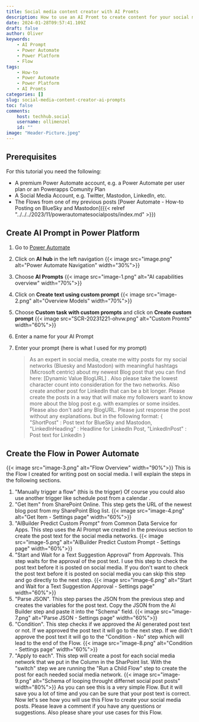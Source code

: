```yaml
---
title: Social media content creator with AI Promts
description: How to use an AI Promt to create content for your social media accounts with AI. To post them I will use the Flows from a previous blog post.
date: 2024-01-28T09:57:41.109Z
draft: false
author: Oliver
keywords:
    - AI Prompt
    - Power Automate
    - Power Platform
    - Flow
tags:
    - How-to
    - Power Automate
    - Power Platform
    - AI Promts
categories: []
slug: social-media-content-creator-ai-prompts
toc: false
comments:
    host: techhub.social
    username: ollimenzel
    id: ""
image: "Header-Picture.jpeg"
---
```

## Prerequisites
For this tutorial you need the following:
- A premium Power Automate account, e.g. a Power Automate per user plan or an Powerapps Comunity Plan
- A Social Media Account, e.g. Twitter, Mastodon, LinkedIn, etc.
- The Flows from one of my previous posts [Power Automate - How-to Posting on BlueSky and Mastodon]({{< relref "../../../2023/11/powerautomatesocialposts/index.md" >}})

## Create AI Prompt in Power Platform
1. Go to [Power Automate](https://flow.microsoft.com)
1. Click on **AI hub** in the left navigation
    {{< image src="image.png" alt="Power Automate Navigation" width="30%">}}
1. Choose **AI Prompts**
    {{< image src="image-1.png" alt="AI capabilities overview" width="70%">}}
1. Click on **Create text using custom prompt**
    {{< image src="image-2.png" alt="Overview Models" width="70%">}}
1. Choose **Custom task with custom prompts** and click on **Create custom prompt**
    {{< image src="SCR-20231221-ohvw.png" alt="Custom Promts" width="60%">}}
1. Enter a name for your AI Prompt 
1. Enter your prompt (here is what I used for my prompt)

    >As an expert in social media, create me witty posts for my social networks 
    (Bluesky and Mastodon) with meaningful hashtags (Microsoft centric) about my newest Blog post 
    that you can find here: [Dynamic Value BlogURL] . 
    Also please take the lowest character count into consideration for the two networks. 
    Also create another post for LinkedIn that can be a bit longer. 
    Please create the posts in a way that will make my followers want to know more about the blog post 
    e.g. with examples or some insides. 
    Please also don't add any BlogURL. 
    Please just response the post without any explanations. but in the following format: 
    { "ShortPost" : Post text for BlueSky and Mastodon,
    "LinkedInHeading" : Headline for LinkedIn Post,
    "LinkedInPost" : Post text for LinkedIn
    }

## Create the Flow in Power Automate
{{< image src="image-3.png" alt="Flow Overview" width="90%">}}
This is the Flow I created for writing post on social media. I will explain the steps in the following sections.
1. "Manually trigger a flow" (this is the trigger)
    Of course you could also use another trigger like schedule post from a calendar .
1. "Get Item" from SharePoint Online.
    This step gets the URL of the newest blog post from my SharePoint Blog list.
    {{< image src="image-4.png" alt="Get Item - Settings page" width="60%">}}
1. "AIBuilder Predict Custom Prompt" from Common Data Service for Apps.
    This step uses the AI Prompt we created in the previous section to create the post text for the social media networks.
    {{< image src="image-5.png" alt="AIBuilder Predict Custom Prompt - Settings page" width="60%">}}
1. "Start and Wait for a Text Suggestion Approval" from Approvals.
    This step waits for the approval of the post text. I use this step to check the post text before it is posted on social media. 
    If you don't want to check the post text before it is posted on social media you can skip this step and go directly to the next step.
    {{< image src="image-6.png" alt="Start and Wait for a Text Suggestion Approval - Settings page" width="60%">}}
1. "Parse JSON".
    This step parses the JSON from the previous step and creates the variables for the post text.
    Copy the JSON from the AI Builder step and paste it into the "Schema" field.
    {{< image src="image-7.png" alt="Parse JSON - Settings page" width="60%">}}
1. "Condition".
    This step checks if we approved the AI generated post text or not. If we approved the post text it will go to the next step. If we didn't approve the post text it will go to the "Condition - No" step which will lead to the end of the Flow.
    {{< image src="image-8.png" alt="Condition - Settings page" width="60%">}} 
1. "Apply to each".
    This step will create a post for each social media network that we put in the Column in the SharPoint list. With the "switch" step we are running the "Run a Child Flow" step to create the post for each needed social media network.
    {{< image src="image-9.png" alt="Schema of looping throught differnet social post posts" width="80%">}}
As you can see this is a very simple Flow. But it will save you a lot of time and you can be sure that your post text is correct.
Now let's see how you will use this Flow to create your social media posts. Please leave a comment if you have any questions or suggestions. Also please share your use cases for this Flow.